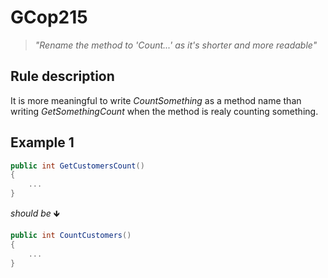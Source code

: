 ﻿# GCop215

> *"Rename the method to 'Count...' as it's shorter and more readable"*


## Rule description
It is more meaningful to write *CountSomething* as a method name than writing *GetSomethingCount* when the method is realy counting something. 

## Example 1
```csharp
public int GetCustomersCount()
{
    ...
}
```
*should be* 🡻

```csharp
public int CountCustomers()
{
    ...
}
```